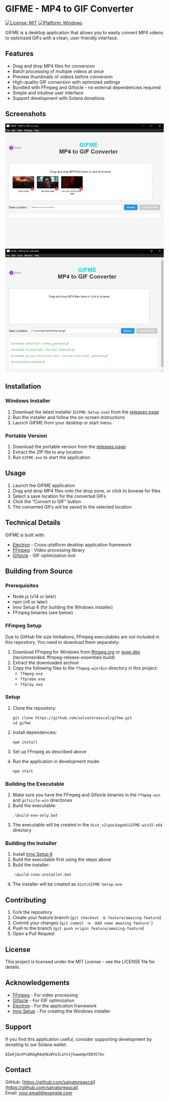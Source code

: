# GIFME - MP4 to GIF Converter

[![License: MIT](https://img.shields.io/badge/License-MIT-blue.svg)](https://opensource.org/licenses/MIT)
[![Platform: Windows](https://img.shields.io/badge/Platform-Windows-brightgreen.svg)](https://github.com/salvatoreascal/gifme)

GIFME is a desktop application that allows you to easily convert MP4 videos to optimized GIFs with a clean, user-friendly interface.

## Features

- Drag and drop MP4 files for conversion
- Batch processing of multiple videos at once
- Preview thumbnails of videos before conversion
- High-quality GIF conversion with optimized settings
- Bundled with FFmpeg and Gifsicle - no external dependencies required
- Simple and intuitive user interface
- Support development with Solana donations

## Screenshots

![GIFME Application](screenshots/app-screenshot.png)
![Conversion Process](screenshots/conversion-screenshot.png)

## Installation

### Windows Installer

1. Download the latest installer (`GIFME-Setup.exe`) from the [releases page](https://github.com/salvatoreascal/gifme/releases)
2. Run the installer and follow the on-screen instructions
3. Launch GIFME from your desktop or start menu

### Portable Version

1. Download the portable version from the [releases page](https://github.com/salvatoreascal/gifme/releases)
2. Extract the ZIP file to any location
3. Run `GIFME.exe` to start the application

## Usage

1. Launch the GIFME application
2. Drag and drop MP4 files onto the drop zone, or click to browse for files
3. Select a save location for the converted GIFs
4. Click the "Convert to GIF" button
5. The converted GIFs will be saved to the selected location

## Technical Details

GIFME is built with:
- [Electron](https://www.electronjs.org/) - Cross-platform desktop application framework
- [FFmpeg](https://ffmpeg.org/) - Video processing library
- [Gifsicle](https://www.lcdf.org/gifsicle/) - GIF optimization tool

## Building from Source

### Prerequisites

- Node.js (v14 or later)
- npm (v6 or later)
- Inno Setup 6 (for building the Windows installer)
- FFmpeg binaries (see below)

### FFmpeg Setup

Due to GitHub file size limitations, FFmpeg executables are not included in this repository. You need to download them separately:

1. Download FFmpeg for Windows from [ffmpeg.org](https://ffmpeg.org/download.html) or [gyan.dev](https://www.gyan.dev/ffmpeg/builds/) (recommended: ffmpeg-release-essentials build)
2. Extract the downloaded archive
3. Copy the following files to the `ffmpeg-win/bin` directory in this project:
   - `ffmpeg.exe`
   - `ffprobe.exe`
   - `ffplay.exe`

### Setup

1. Clone the repository:
   ```
   git clone https://github.com/salvatoreascal/gifme.git
   cd gifme
   ```

2. Install dependencies:
   ```
   npm install
   ```

3. Set up FFmpeg as described above

4. Run the application in development mode:
   ```
   npm start
   ```

### Building the Executable

1. Make sure you have the FFmpeg and Gifsicle binaries in the `ffmpeg-win` and `gifsicle-win` directories
2. Build the executable:
   ```
   .\build-exe-only.bat
   ```
3. The executable will be created in the `dist_v2\packaged\GIFME-win32-x64` directory

### Building the Installer

1. Install [Inno Setup 6](https://jrsoftware.org/isdl.php)
2. Build the executable first using the steps above
3. Build the installer:
   ```
   .\build-inno-installer.bat
   ```
4. The installer will be created as `dist\GIFME-Setup.exe`

## Contributing

1. Fork the repository
2. Create your feature branch (`git checkout -b feature/amazing-feature`)
3. Commit your changes (`git commit -m 'Add some amazing feature'`)
4. Push to the branch (`git push origin feature/amazing-feature`)
5. Open a Pull Request

## License

This project is licensed under the MIT License - see the LICENSE file for details.

## Acknowledgements

- [FFmpeg](https://ffmpeg.org/) - For video processing
- [Gifsicle](https://www.lcdf.org/gifsicle/) - For GIF optimization
- [Electron](https://www.electronjs.org/) - For the application framework
- [Inno Setup](https://jrsoftware.org/isinfo.php) - For creating the Windows installer

## Support

If you find this application useful, consider supporting development by donating to our Solana wallet:
```
8ZwXjQsVPiQRGgM4qhNiWYmJLaYnJjhwwmXpYEDYE7Gn
```

## Contact

GitHub: [https://github.com/salvatoreascal](https://github.com/salvatoreascal)  
Email: your.email@example.com 